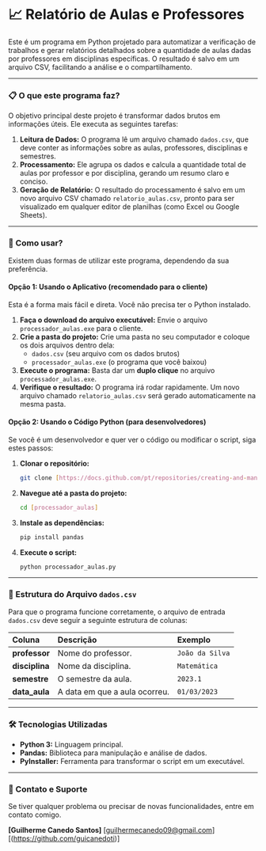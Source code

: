 # 📈 Relatório de Aulas e Professores

Este é um programa em Python projetado para automatizar a verificação de trabalhos e gerar relatórios detalhados sobre a quantidade de aulas dadas por professores em disciplinas específicas. O resultado é salvo em um arquivo CSV, facilitando a análise e o compartilhamento.

---

### 📋 O que este programa faz?

O objetivo principal deste projeto é transformar dados brutos em informações úteis. Ele executa as seguintes tarefas:

1.  **Leitura de Dados:** O programa lê um arquivo chamado `dados.csv`, que deve conter as informações sobre as aulas, professores, disciplinas e semestres.
2.  **Processamento:** Ele agrupa os dados e calcula a quantidade total de aulas por professor e por disciplina, gerando um resumo claro e conciso.
3.  **Geração de Relatório:** O resultado do processamento é salvo em um novo arquivo CSV chamado `relatorio_aulas.csv`, pronto para ser visualizado em qualquer editor de planilhas (como Excel ou Google Sheets).

---

### 🚀 Como usar?

Existem duas formas de utilizar este programa, dependendo da sua preferência.

#### Opção 1: Usando o Aplicativo (recomendado para o cliente)

Esta é a forma mais fácil e direta. Você não precisa ter o Python instalado.

1.  **Faça o download do arquivo executável:** Envie o arquivo `processador_aulas.exe` para o cliente.
2.  **Crie a pasta do projeto:** Crie uma pasta no seu computador e coloque os dois arquivos dentro dela:
    * `dados.csv` (seu arquivo com os dados brutos)
    * `processador_aulas.exe` (o programa que você baixou)
3.  **Execute o programa:** Basta dar um **duplo clique** no arquivo `processador_aulas.exe`.
4.  **Verifique o resultado:** O programa irá rodar rapidamente. Um novo arquivo chamado `relatorio_aulas.csv` será gerado automaticamente na mesma pasta.

#### Opção 2: Usando o Código Python (para desenvolvedores)

Se você é um desenvolvedor e quer ver o código ou modificar o script, siga estes passos:

1.  **Clonar o repositório:**
    ```bash
    git clone [https://docs.github.com/pt/repositories/creating-and-managing-repositories/quickstart-for-repositories](https://docs.github.com/pt/repositories/creating-and-managing-repositories/quickstart-for-repositories)
    ```
2.  **Navegue até a pasta do projeto:**
    ```bash
    cd [processador_aulas]
    ```
3.  **Instale as dependências:**
    ```bash
    pip install pandas
    ```
4.  **Execute o script:**
    ```bash
    python processador_aulas.py
    ```

---

### 🧩 Estrutura do Arquivo `dados.csv`

Para que o programa funcione corretamente, o arquivo de entrada `dados.csv` deve seguir a seguinte estrutura de colunas:

| Coluna | Descrição | Exemplo |
| :--- | :--- | :--- |
| **professor** | Nome do professor. | `João da Silva` |
| **disciplina** | Nome da disciplina. | `Matemática` |
| **semestre** | O semestre da aula. | `2023.1` |
| **data_aula** | A data em que a aula ocorreu. | `01/03/2023` |

---

### 🛠️ Tecnologias Utilizadas

* **Python 3:** Linguagem principal.
* **Pandas:** Biblioteca para manipulação e análise de dados.
* **PyInstaller:** Ferramenta para transformar o script em um executável.

---

### 📝 Contato e Suporte

Se tiver qualquer problema ou precisar de novas funcionalidades, entre em contato comigo.

**[Guilherme Canedo Santos]**
[guilhermecanedo09@gmail.com]
[(https://github.com/guicanedoti)]